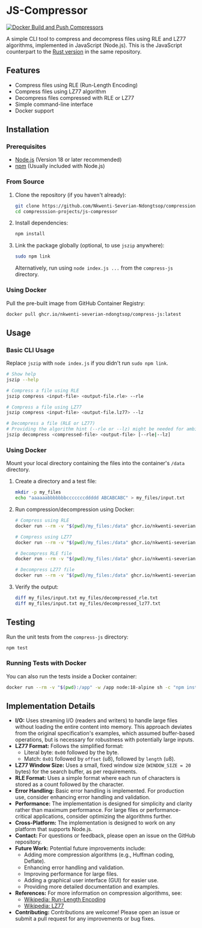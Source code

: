 # JS-Compressor

[![Docker Build and Push Compressors](https://github.com/Nkwenti-Severian-Ndongtsop/compression-projects/actions/workflows/docker.yml/badge.svg)](https://github.com/Nkwenti-Severian-Ndongtsop/compression-projects/actions/workflows/docker.yml)

A simple CLI tool to compress and decompress files using RLE and LZ77 algorithms, implemented in JavaScript (Node.js).
This is the JavaScript counterpart to the [Rust version](https://github.com/Nkwenti-Severian-Ndongtsop/compression-projects/tree/main/rust-compressor) in the same repository.

## Features

- Compress files using RLE (Run-Length Encoding)
- Compress files using LZ77 algorithm
- Decompress files compressed with RLE or LZ77
- Simple command-line interface
- Docker support

## Installation

### Prerequisites

- [Node.js](https://nodejs.org/) (Version 18 or later recommended)
- [npm](https://www.npmjs.com/) (Usually included with Node.js)

### From Source

1.  Clone the repository (if you haven't already):
    ```bash
    git clone https://github.com/Nkwenti-Severian-Ndongtsop/compression-projects.git
    cd compresssion-projects/js-compressor
    
    ```
2.  Install dependencies:
    ```bash
    npm install
    ```
3.  Link the package globally (optional, to use `jszip` anywhere):
    ```bash
    sudo npm link
    ```
    Alternatively, run using `node index.js ...` from the `compress-js` directory.

### Using Docker

Pull the pre-built image from GitHub Container Registry:

```bash
docker pull ghcr.io/nkwenti-severian-ndongtsop/compress-js:latest
```

## Usage

### Basic CLI Usage

Replace `jszip` with `node index.js` if you didn't run `sudo npm link`.

```bash
# Show help
jszip --help

# Compress a file using RLE
jszip compress <input-file> <output-file.rle> --rle

# Compress a file using LZ77
jszip compress <input-file> <output-file.lz77> --lz

# Decompress a file (RLE or LZ77)
# Providing the algorithm hint (--rle or --lz) might be needed for ambiguous files
jszip decompress <compressed-file> <output-file> [--rle|--lz]
```

### Using Docker

Mount your local directory containing the files into the container's `/data` directory.

1.  Create a directory and a test file:
    ```bash
    mkdir -p my_files
    echo "aaaaaabbbbbbbcccccccddddd ABCABCABC" > my_files/input.txt
    ```

2.  Run compression/decompression using Docker:
    ```bash
    # Compress using RLE
    docker run --rm -v "$(pwd)/my_files:/data" ghcr.io/nkwenti-severian-ndongtsop/js-compressor:latest compress /data/input.txt /data/output.rle --rle

    # Compress using LZ77
    docker run --rm -v "$(pwd)/my_files:/data" ghcr.io/nkwenti-severian-ndongtsop/js-compressor:latest compress /data/input.txt /data/output.lz77 --lz

    # Decompress RLE file
    docker run --rm -v "$(pwd)/my_files:/data" ghcr.io/nkwenti-severian-ndongtsop/js-compressor:latest decompress /data/output.rle /data/decompressed_rle.txt --rle

    # Decompress LZ77 file
    docker run --rm -v "$(pwd)/my_files:/data" ghcr.io/nkwenti-severian-ndongtsop/js-compressor:latest decompress /data/output.lz77 /data/decompressed_lz77.txt --lz
    ```

3.  Verify the output:
    ```bash
    diff my_files/input.txt my_files/decompressed_rle.txt
    diff my_files/input.txt my_files/decompressed_lz77.txt
    ```

## Testing

Run the unit tests from the `compress-js` directory:

```bash
npm test
```

### Running Tests with Docker
You can also run the tests inside a Docker container:

```bash
docker run --rm -v "$(pwd):/app" -w /app node:18-alpine sh -c "npm install && npm test"
```
## Implementation Details
- **I/O:** Uses streaming I/O (readers and writers) to handle large files without loading the entire content into memory. This approach deviates from the original specification's examples, which assumed buffer-based operations, but is necessary for robustness with potentially large inputs.
- **LZ77 Format:** Follows the simplified format:
    - Literal byte: `0x00` followed by the byte.
    - Match: `0x01` followed by `offset` (u8), followed by `length` (u8).
- **LZ77 Window Size:** Uses a small, fixed window size (`WINDOW_SIZE = 20` bytes) for the search buffer, as per requirements.
- **RLE Format:** Uses a simple format where each run of characters is stored as a count followed by the character.
- **Error Handling:** Basic error handling is implemented. For production use, consider enhancing error handling and validation.
- **Performance:** The implementation is designed for simplicity and clarity rather than maximum performance. For large files or performance-critical applications, consider optimizing the algorithms further.
- **Cross-Platform:** The implementation is designed to work on any platform that supports Node.js.
- **Contact:** For questions or feedback, please open an issue on the GitHub repository.
- **Future Work:** Potential future improvements include:
    - Adding more compression algorithms (e.g., Huffman coding, Deflate).
    - Enhancing error handling and validation.
    - Improving performance for large files.
    - Adding a graphical user interface (GUI) for easier use.
    - Providing more detailed documentation and examples.
- **References:** For more information on compression algorithms, see:
    - [Wikipedia: Run-Length Encoding](https://en.wikipedia.org/wiki/Run-length_encoding)
    - [Wikipedia: LZ77](https://en.wikipedia.org/wiki/LZ77)
- **Contributing:** Contributions are welcome! Please open an issue or submit a pull request for any improvements or bug fixes.
